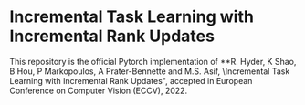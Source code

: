 # Incremental Task Learning with Incremental Rank Updates

This repository is the official Pytorch implementation of **R. Hyder, K Shao, B Hou, P Markopoulos, A Prater-Bennette and M.S. Asif, \Incremental Task Learning with Incremental Rank Updates", accepted in European Conference on Computer Vision (ECCV), 2022.
